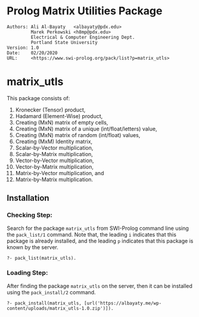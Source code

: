 # Prolog Matrix Utilities Package
    
    Authors: Ali Al-Bayaty   <albayaty@pdx.edu>
             Marek Perkowski <h8mp@pdx.edu>
             Electrical & Computer Engineering Dept.
             Portland State University
    Version: 1.0
    Date:    02/20/2020
    URL:     <https://www.swi-prolog.org/pack/list?p=matrix_utls>

#  matrix_utls

This package consists of:
1.  Kronecker (Tensor) product,
2.  Hadamard (Element-Wise) product,
3.  Creating (MxN) matrix of empty cells,
4.  Creating (MxN) matrix of a unique (int/float/letters) value,
5.  Creating (MxN) matrix of random (int/float) values,
6.  Creating (MxM) Identity matrix,
7.  Scalar-by-Vector multiplication,
8.  Scalar-by-Matrix multiplication,
9.  Vector-by-Vector multiplication,
10. Vector-by-Matrix multiplication,
11. Matrix-by-Vector multiplication, and
12. Matrix-by-Matrix multiplication.

## Installation

### Checking Step:

Search for the package `matrix_utls` from SWI-Prolog command line using the `pack_list/1` command. Note that, the leading `i` indicates that this package is already installed, and the leading `p` indicates that this package is known by the server.
```
?- pack_list(matrix_utls).
```

### Loading Step:

After finding the package `matrix_utls` on the server, then it can be installed using the `pack_install/2` command.
```
?- pack_install(matrix_utls, [url('https://albayaty.me/wp-content/uploads/matrix_utls-1.0.zip')]).
```
